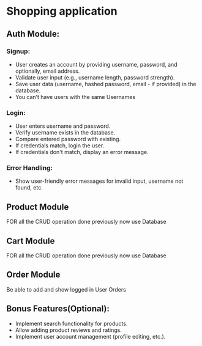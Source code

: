 # Shopping application
## Auth Module:
### Signup:
- User creates an account by providing username, password, and optionally, email address.
- Validate user input (e.g., username length, password strength).
- Save user data (username, hashed password, email - if provided) in the database.
- You can’t have users with the same Usernames

### Login:
- User enters username and password.
- Verify username exists in the database.
- Compare entered password with existing.
- If credentials match, login the user.
- If credentials don't match, display an error message.

### Error Handling:
- Show user-friendly error messages for invalid input, username not found, etc.

## Product Module
FOR all the CRUD operation done previously now use Database

## Cart Module
FOR all the CRUD operation done previously now use Database

## Order Module
Be able to add and show  logged in User Orders

## Bonus Features(Optional):
- Implement search functionality for products.
- Allow adding product reviews and ratings.
- Implement user account management (profile editing, etc.).